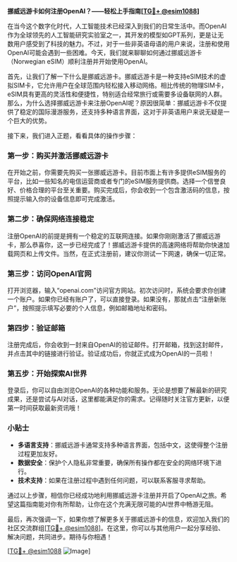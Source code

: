 **挪威远游卡如何注册OpenAI？——轻松上手指南[[TG💪+ @esim1088](https://t.me/s/esim1088)]**

在当今这个数字化时代，人工智能技术已经深入到我们的日常生活中。而OpenAI作为全球领先的人工智能研究实验室之一，其开发的模型如GPT系列，更是让无数用户感受到了科技的魅力。不过，对于一些非英语母语的用户来说，注册和使用OpenAI可能会遇到一些困难。今天，我们就来聊聊如何通过挪威远游卡（Norwegian eSIM）顺利注册并开始使用OpenAI。

首先，让我们了解一下什么是挪威远游卡。挪威远游卡是一种支持eSIM技术的虚拟SIM卡，它允许用户在全球范围内轻松接入移动网络。相比传统的物理SIM卡，eSIM具有更高的灵活性和便捷性，特别适合经常旅行或需要多设备联网的人群。那么，为什么选择挪威远游卡来注册OpenAI呢？原因很简单：挪威远游卡不仅提供了稳定的国际漫游服务，还支持多种语言界面，这对于非英语用户来说无疑是一个巨大的优势。

接下来，我们进入正题，看看具体的操作步骤：

### 第一步：购买并激活挪威远游卡

在开始之前，你需要先购买一张挪威远游卡。目前市面上有许多提供eSIM服务的平台，比如一些知名的电信运营商或者专门的eSIM服务提供商。选择一个信誉良好、价格合理的平台至关重要。购买完成后，你会收到一个包含激活码的信息，按照提示输入你的设备信息即可完成激活。

### 第二步：确保网络连接稳定

注册OpenAI的前提是拥有一个稳定的互联网连接。如果你刚刚激活了挪威远游卡，那么恭喜你，这一步已经完成了！挪威远游卡提供的高速网络将帮助你快速加载网页和上传文件。当然，在正式注册前，建议你测试一下网速，确保一切正常。

### 第三步：访问OpenAI官网

打开浏览器，输入“openai.com”访问官方网站。初次访问时，系统会要求你创建一个账户。如果你已经有账户了，可以直接登录。如果没有，那就点击“注册新账户”，按照提示填写必要的个人信息，例如邮箱地址和密码。

### 第四步：验证邮箱

注册完成后，你会收到一封来自OpenAI的验证邮件。打开邮箱，找到这封邮件，并点击其中的链接进行验证。验证成功后，你就正式成为OpenAI的一员啦！

### 第五步：开始探索AI世界

登录后，你可以自由浏览OpenAI的各种功能和服务。无论是想要了解最新的研究成果，还是尝试与AI对话，这里都能满足你的需求。记得随时关注官方更新，以便第一时间获取最新资讯哦！

### 小贴士

- **多语言支持**：挪威远游卡通常支持多种语言界面，包括中文，这使得整个注册过程更加友好。
- **数据安全**：保护个人隐私非常重要，确保所有操作都在安全的网络环境下进行。
- **技术支持**：如果在注册过程中遇到任何问题，可以联系客服寻求帮助。

通过以上步骤，相信你已经成功地利用挪威远游卡注册并开启了OpenAI之旅。希望这篇指南能对你有所帮助，让你在这个充满无限可能的AI世界中畅游无阻。

最后，再次强调一下，如果你想了解更多关于挪威远游卡的信息，欢迎加入我们的社区交流群组[[TG💪+ @esim1088](https://t.me/s/esim1088)]。在这里，你可以与其他用户一起分享经验、解决问题，共同进步。期待与你相遇！

[[TG💪+ @esim1088](https://t.me/s/esim1088) ![Image](https://i.postimg.cc/4NQfJmqS/Snipaste-2025-05-13-00-14-12.png)]